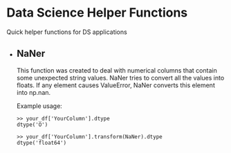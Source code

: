 # Data Science Helper Functions
Quick helper functions for DS applications

* ## NaNer
  This function was created to deal with numerical columns that contain some unexpected string values. 
  NaNer tries to convert all the values into floats. If any element causes ValueError, NaNer converts this element into np.nan.
  
  Example usage:
  ```
  >> your_df['YourColumn'].dtype
  dtype('O')
  
  >> your_df['YourColumn'].transform(NaNer).dtype
  dtype('float64')
  ```
